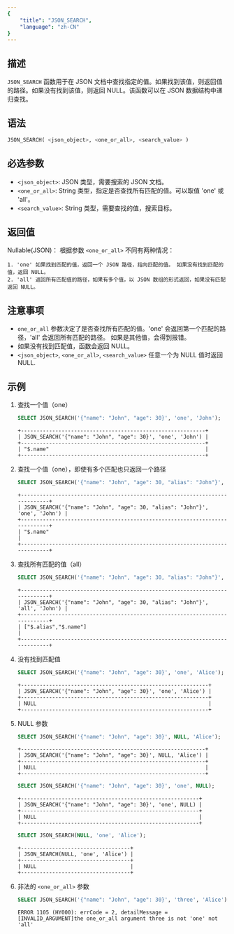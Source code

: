 ```yaml
---
{
    "title": "JSON_SEARCH",
    "language": "zh-CN"
}
---
```


## 描述

`JSON_SEARCH` 函数用于在 JSON 文档中查找指定的值。如果找到该值，则返回值的路径。如果没有找到该值，则返回 NULL。该函数可以在 JSON 数据结构中递归查找。

## 语法

```sql
JSON_SEARCH( <json_object>, <one_or_all>, <search_value> )
```
## 必选参数
- `<json_object>`: JSON 类型，需要搜索的 JSON 文档。
- `<one_or_all>`: String 类型，指定是否查找所有匹配的值。可以取值 'one' 或 'all'。
- `<search_value>`: String 类型，需要查找的值，搜索目标。

## 返回值
Nullable(JSON)： 根据参数 `<one_or_all>` 不同有两种情况：

    1. 'one' 如果找到匹配的值，返回一个 JSON 路径，指向匹配的值。 如果没有找到匹配的值，返回 NULL。
    2. 'all' 返回所有匹配值的路径，如果有多个值，以 JSON 数组的形式返回，如果没有匹配返回 NULL。

## 注意事项
- `one_or_all` 参数决定了是否查找所有匹配的值。'one' 会返回第一个匹配的路径，'all' 会返回所有匹配的路径。 如果是其他值，会得到报错。
- 如果没有找到匹配值，函数会返回 NULL。
- `<json_object>`, `<one_or_all>`, `<search_value>` 任意一个为 NULL 值时返回 NULL.

## 示例

1. 查找一个值（one）
    ```sql
    SELECT JSON_SEARCH('{"name": "John", "age": 30}', 'one', 'John');
    ```
    ```text
    +-----------------------------------------------------------+
    | JSON_SEARCH('{"name": "John", "age": 30}', 'one', 'John') |
    +-----------------------------------------------------------+
    | "$.name"                                                  |
    +-----------------------------------------------------------+

    ```
2. 查找一个值（one），即使有多个匹配也只返回一个路径
    ```sql
    SELECT JSON_SEARCH('{"name": "John", "age": 30, "alias": "John"}', 'one', 'John');
    ```
    ```text
    +----------------------------------------------------------------------------+
    | JSON_SEARCH('{"name": "John", "age": 30, "alias": "John"}', 'one', 'John') |
    +----------------------------------------------------------------------------+
    | "$.name"                                                                   |
    +----------------------------------------------------------------------------+
    ```
3. 查找所有匹配的值（all）
    ```sql
    SELECT JSON_SEARCH('{"name": "John", "age": 30, "alias": "John"}', 'all', 'John');
    ```
    ```text
    +----------------------------------------------------------------------------+
    | JSON_SEARCH('{"name": "John", "age": 30, "alias": "John"}', 'all', 'John') |
    +----------------------------------------------------------------------------+
    | ["$.alias","$.name"]                                                       |
    +----------------------------------------------------------------------------+
    ```
4. 没有找到匹配值

    ```sql
    SELECT JSON_SEARCH('{"name": "John", "age": 30}', 'one', 'Alice');
    ```
    ```text
    +------------------------------------------------------------+
    | JSON_SEARCH('{"name": "John", "age": 30}', 'one', 'Alice') |
    +------------------------------------------------------------+
    | NULL                                                       |
    +------------------------------------------------------------+
    ```

5. NULL 参数
    ```sql
    SELECT JSON_SEARCH('{"name": "John", "age": 30}', NULL, 'Alice');
    ```
    ```text
    +-----------------------------------------------------------+
    | JSON_SEARCH('{"name": "John", "age": 30}', NULL, 'Alice') |
    +-----------------------------------------------------------+
    | NULL                                                      |
    +-----------------------------------------------------------+
    ```
    ```sql
    SELECT JSON_SEARCH('{"name": "John", "age": 30}', 'one', NULL);
    ```
    ```text
    +---------------------------------------------------------+
    | JSON_SEARCH('{"name": "John", "age": 30}', 'one', NULL) |
    +---------------------------------------------------------+
    | NULL                                                    |
    +---------------------------------------------------------+
    ```
    ```sql
    SELECT JSON_SEARCH(NULL, 'one', 'Alice');
    ```
    ```
    +-----------------------------------+
    | JSON_SEARCH(NULL, 'one', 'Alice') |
    +-----------------------------------+
    | NULL                              |
    +-----------------------------------+
    ```
6. 非法的 `<one_or_all>` 参数
    ```sql
    SELECT JSON_SEARCH('{"name": "John", "age": 30}', 'three', 'Alice');
    ```
    ```text
    ERROR 1105 (HY000): errCode = 2, detailMessage = [INVALID_ARGUMENT]the one_or_all argument three is not 'one' not 'all'
    ```
